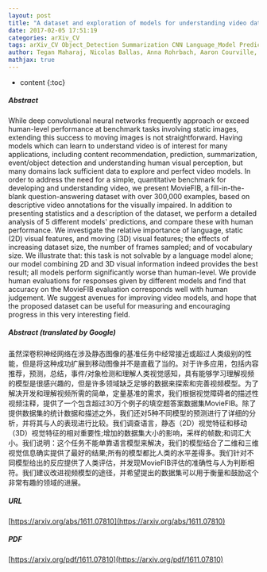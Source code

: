```yaml
---
layout: post
title: "A dataset and exploration of models for understanding video data through fill-in-the-blank question-answering"
date: 2017-02-05 17:51:19
categories: arXiv_CV
tags: arXiv_CV Object_Detection Summarization CNN Language_Model Prediction Quantitative Detection Recommendation
author: Tegan Maharaj, Nicolas Ballas, Anna Rohrbach, Aaron Courville, Christopher Pal
mathjax: true
---
```


* content
{:toc}

##### Abstract
While deep convolutional neural networks frequently approach or exceed human-level performance at benchmark tasks involving static images, extending this success to moving images is not straightforward. Having models which can learn to understand video is of interest for many applications, including content recommendation, prediction, summarization, event/object detection and understanding human visual perception, but many domains lack sufficient data to explore and perfect video models. In order to address the need for a simple, quantitative benchmark for developing and understanding video, we present MovieFIB, a fill-in-the-blank question-answering dataset with over 300,000 examples, based on descriptive video annotations for the visually impaired. In addition to presenting statistics and a description of the dataset, we perform a detailed analysis of 5 different models' predictions, and compare these with human performance. We investigate the relative importance of language, static (2D) visual features, and moving (3D) visual features; the effects of increasing dataset size, the number of frames sampled; and of vocabulary size. We illustrate that: this task is not solvable by a language model alone; our model combining 2D and 3D visual information indeed provides the best result; all models perform significantly worse than human-level. We provide human evaluations for responses given by different models and find that accuracy on the MovieFIB evaluation corresponds well with human judgement. We suggest avenues for improving video models, and hope that the proposed dataset can be useful for measuring and encouraging progress in this very interesting field.

##### Abstract (translated by Google)
虽然深卷积神经网络在涉及静态图像的基准任务中经常接近或超过人类级别的性能，但是将这种成功扩展到移动图像并不是直截了当的。对于许多应用，包括内容推荐，预测，总结，事件/对象检测和理解人类视觉感知，具有能够学习理解视频的模型是很感兴趣的，但是许多领域缺乏足够的数据来探索和完善视频模型。为了解决开发和理解视频所需的简单，定量基准的需求，我们根据视觉障碍者的描述性视频注释，提供了一个包含超过30万个例子的填空题答案数据集MovieFIB。除了提供数据集的统计数据和描述之外，我们还对5种不同模型的预测进行了详细的分析，并将其与人的表现进行比较。我们调查语言，静态（2D）视觉特征和移动（3D）视觉特征的相对重要性;增加的数据集大小的影响，采样的帧数;和词汇大小。我们说明：这个任务不能单靠语言模型来解决，我们的模型结合了二维和三维视觉信息确实提供了最好的结果;所有的模型都比人类的水平差得多。我们针对不同模型给出的反应提供了人类评估，并发现MovieFIB评估的准确性与人为判断相符。我们建议改进视频模型的途径，并希望提出的数据集可以用于衡量和鼓励这个非常有趣的领域的进展。

##### URL
[https://arxiv.org/abs/1611.07810](https://arxiv.org/abs/1611.07810)

##### PDF
[https://arxiv.org/pdf/1611.07810](https://arxiv.org/pdf/1611.07810)

